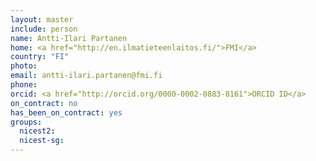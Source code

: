 ```yaml
---
layout: master
include: person
name: Antti-Ilari Partanen
home: <a href="http://en.ilmatieteenlaitos.fi/">FMI</a>
country: "FI"
photo:
email: antti-ilari.partanen@fmi.fi
phone:
orcid: <a href="http://orcid.org/0000-0002-0883-8161">ORCID ID</a>
on_contract: no
has_been_on_contract: yes
groups:
  nicest2:
  nicest-sg:
---
```

